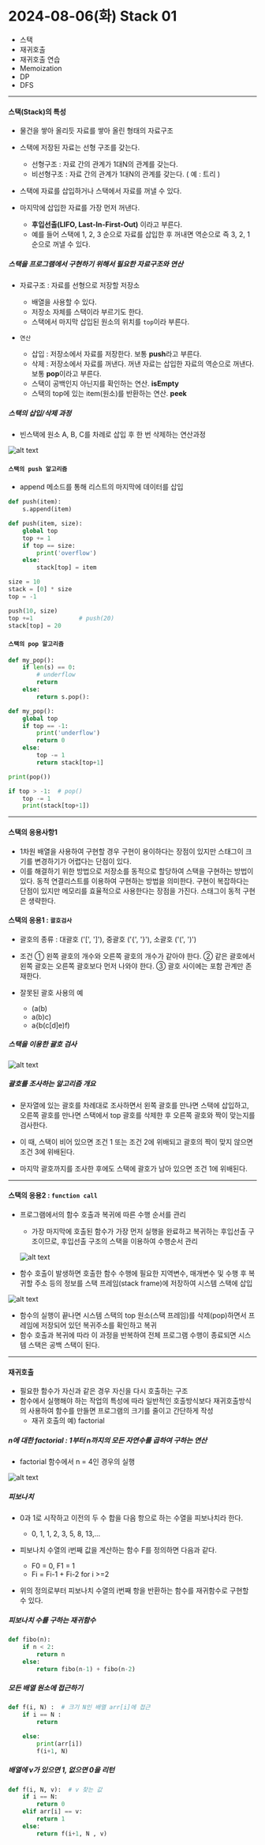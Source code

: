 # 2024-08-06(화)  Stack 01

- 스택
- 재귀호출
- 재귀호출 연습
- Memoization
- DP
- DFS

---

#### 스택(Stack)의 특성

- 물건을 쌓아 올리듯 자료를 쌓아 올린 형태의 자료구조
- 스택에 저장된 자료는 선형 구조를 갖는다.
    - 선형구조 : 자료 간의 관계가 1대N의 관계를 갖는다.
    - 비선형구조 : 자료 간의 관계가 1대N의 관계를 갖는다. ( 예 : 트리 )
- 스택에 자료를 삽입하거나 스택에서 자료를 꺼낼 수 있다.

- 마지막에 삽입한 자료를 가장 먼저 꺼낸다.
    - **후입선출(LIFO, Last-In-First-Out)** 이라고 부른다.
    - 예를 들어 스택에 1, 2, 3 순으로 자료를 삽입한 후 꺼내면 역순으로 즉 3, 2, 1 순으로 꺼낼 수 있다.

##### 스택을 프로그램에서 구현하기 위해서 필요한 자료구조와 연산

- 자료구조 : 자료를 선형으로 저장할 저장소
    - 배열을 사용할 수 있다.
    - 저장소 자체를 스택이라 부르기도 한다.
    - 스택에서 마지막 삽입된 원소의 위치를 `top`이라 부른다.

- `연산`

    - 삽입 : 저장소에서 자료를 저장한다. 보통 **push**라고 부른다.
    - 삭제 : 저장소에서 자료를 꺼낸다. 꺼낸 자료는 삽입한 자료의 역순으로 꺼낸다. 보통 **pop**이라고 부른다.
    - 스택이 공백인지 아닌지를 확인하는 연산. **isEmpty**
    - 스택의 top에 있는 item(원소)를 반환하는 연산. **peek**

##### 스택의 삽입/삭제 과정

- 빈스택에 원소 A, B, C를 차례로 삽입 후 한 번 삭제하는 연산과정

![alt text](images/image_0.png)

#### `스택의 push 알고리즘`

- append 메소드를 통해 리스트의 마지막에 데이터를 삽입

```python
def push(item):
    s.append(item)
```

```python
def push(item, size):
    global top
    top += 1
    if top == size:
        print('overflow')
    else:
        stack[top] = item

size = 10
stack = [0] * size
top = -1

push(10, size)
top +=1             # push(20)
stack[top] = 20
```

#### `스택의 pop 알고리즘`

```python
def my_pop():
    if len(s) == 0:
        # underflow
        return
    else:
        return s.pop():
```

```python
def my_pop():
    global top
    if top == -1:
        print('underflow')
        return 0
    else:
        top -= 1
        return stack[top+1]

print(pop())

if top > -1:  # pop()
    top -= 1
    print(stack[top+1])

```
---

#### 스택의 응용사항1

- 1차원 배열을 사용하여 구현할 경우 구현이 용이하다는 장점이 있지만 스태그이 크기를 변경하기가 어렵다는 단점이 있다.
- 이를 해결하기 위한 방법으로 저장소를 동적으로 할당하여 스택을 구현하는 방법이 있다. 동적 연결리스트를 이용하여 구현하는 방법을 의미한다. 구현이 복잡하다는 단점이 있지만 메모리를 효율적으로 사용한다는 장점을 가진다. 스태그이 동적 구현은 생략한다.

#### 스택의 응용1 : `괄호검사`

- 괄호의 종류 : 대괄호 ('[', ']'), 중괄호 ('{', '}'), 소괄호 ('(', ')')

- 조건 
    ① 왼쪽 괄호의 개수와 오른쪽 괄호의 개수가 같아야 한다.
    ② 같은 괄호에서 왼쪽 괄호는 오른쪽 괄호보다 먼저 나와야 한다.
    ③ 괄호 사이에는 포함 관계만 존재한다.

- 잘못된 괄호 사용의 예

    - (a(b)
    - a(b)c)
    - a{b(c[d]e)f)

##### 스택을 이용한 괄호 검사

![alt text](images/image_1.png)

##### 괄호를 조사하는 알고리즘 개요

- 문자열에 있는 괄호를 차례대로 조사하면서 왼쪽 괄호를 만나면 스택에 삽입하고, 오른쪽 괄호를 만나면 스택에서 top 괄호를 삭제한 후 오른쪽 괄호와 짝이 맞는지를 검사한다.

- 이 때, 스택이 비어 있으면 조건 1 또는 조건 2에 위배되고 괄호의 짝이 맞지 않으면 조건 3에 위배된다.

- 마지막 괄호까지를 조사한 후에도 스택에 괄호가 남아 있으면 조건 1에 위배된다.

---
#### 스택의 응용2 : `function call`

- 프로그램에서의 함수 호출과 복귀에 따른 수행 순서를 관리
    - 가장 마지막에 호출된 함수가 가장 먼저 실행을 완료하고 복귀하는 후입선출 구조이므로, 후입선출 구조의 스택을 이용하여 수행순서 관리

    ![alt text](images/image_2.png)

- 함수 호출이 발생하면 호출한 함수 수행에 필요한 지역변수, 매개변수 및 수행 후 복귀할 주소 등의 정보를 스택 프레임(stack frame)에 저장하여 시스템 스택에 삽입

![alt text](images/image_3.png)

- 함수의 실행이 끝나면 시스템 스택의 top 원소(스택 프레임)를 삭제(pop)하면서 프레임에 저장되어 있던 복귀주소를 확인하고 복귀
- 함수 호출과 복귀에 따라 이 과정을 반복하여 전체 프로그램 수행이 종료되면 시스템 스택은 공백 스택이 된다.

---

#### 재귀호출


- 필요한 함수가 자신과 같은 경우 자신을 다시 호출하는 구조
- 함수에서 실행해야 하는 작업의 특성에 따라 일반적인 호출방식보다 재귀호출방식의 사용하여 함수를 만들면 프로그램의 크기를 줄이고 간단하게 작성
    - 재귀 호출의 예) factorial


##### n에 대한 factorial : 1부터 n까지의 모든 자연수를 곱하여 구하는 연산

- factorial 함수에서 n = 4인 경우의 실행

![alt text](images/image_4.png)


##### 피보나치

- 0과 1로 시작하고 이전의 두 수 합을 다음 항으로 하는 수열을 피보나치라 한다.
    - 0, 1, 1, 2, 3, 5, 8, 13,...

-  피보나치 수열의 i번째 값을 계산하는 함수 F를 정의하면 다음과 같다.

    - F0 = 0, F1 = 1
    - Fi = Fi-1 + Fi-2 for i >=2

- 위의 정의로부터 피보나치 수열의 i번째 항을 반환하는 함수를 재귀함수로 구현할 수 있다.

##### 피보나치 수를 구하는 재귀함수

```python
def fibo(n):
    if n < 2:
        return n
    else:
        return fibo(n-1) + fibo(n-2)

```

##### 모든 배열 원소에 접근하기

```python
def f(i, N) :  # 크기 N인 배열 arr[i]에 접근
    if i == N :
        return

    else:
        print(arr[i])
        f(i+1, N)
```

##### 배열에 v가 있으면 1, 없으면 0을 리턴

```python
def f(i, N, v):  # v 찾는 값
    if i == N:
        return 0
    elif arr[i] == v:
        return 1
    else:
        return f(i+1, N , v)
```